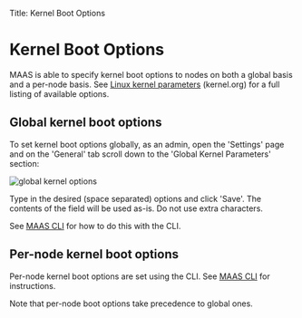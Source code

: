 Title: Kernel Boot Options


# Kernel Boot Options

MAAS is able to specify kernel boot options to nodes on both a global basis and
a per-node basis. See
[Linux kernel parameters][upstream-kernel.org-kernel-parameters] (kernel.org)
for a full listing of available options.


## Global kernel boot options

To set kernel boot options globally, as an admin, open the 'Settings' page and
on the 'General' tab scroll down to the 'Global Kernel Parameters' section:

![global kernel options][img__2.2_global-kernel-options]

Type in the desired (space separated) options and click 'Save'. The contents of
the field will be used as-is. Do not use extra characters.

See [MAAS CLI][cli-set-the-default-kernel-boot-options] for how to do this with
the CLI.


## Per-node kernel boot options

Per-node kernel boot options are set using the CLI. See
[MAAS CLI][cli-specify-kernel-boot-options-for-a-machine] for instructions.

Note that per-node boot options take precedence to global ones.


<!-- LINKS -->

[upstream-kernel.org-kernel-parameters]: https://www.kernel.org/doc/html/latest/admin-guide/kernel-parameters.html
[cli-set-the-default-kernel-boot-options]: manage-cli-kernels.md#set-global-kernel-boot-options
[cli-specify-kernel-boot-options-for-a-machine]: manage-cli-kernels.md#specify-per-node-kernel-boot-options

[img__2.2_global-kernel-options]: ../media/nodes-kernel-options__2.2_global.png
